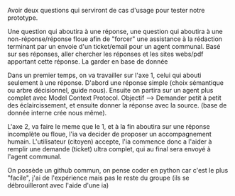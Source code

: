 
Avoir deux questions qui serviront de cas d'usage pour tester notre prototype.

Une question qui aboutira à une réponse, une question qui aboutira à une non-réponse/réponse floue afin de "forcer" une assistance à la rédaction terminant par un envoie d'un ticket/email pour un agent communal.
Basé sur ses réponses, aller chercher les réponses et les sites webs/pdf apportant cette réponse. La garder en base de donnée

Dans un premier temps, on va travailler sur l'axe 1, celui qui abouti seulement à une réponse. D'abord une réponse simple (choix sémantique ou arbre décisionnel, guide nous). Ensuite on partira sur un agent plus complet avec Model Context Protocol. Objectif --> Demander petit à petit des éclaircissement, et ensuite donner la réponse avec la source. (base de donnée interne crée nous même).

L'axe 2, va faire le meme que le 1, et à la fin aboutira sur une réponse incomplète ou floue, l'ia va decider de proposer un accompagnement humain. L'utilisateur (citoyen) accepte, l'ia commence donc a l'aider à remplir une demande (ticket) ultra complet, qui au final sera envoyé à l'agent communal. 

On possède un github commun, on pense coder en python car c'est le plus "facile", j'ai de l'expérience mais pas le reste du groupe (ils se débrouilleront avec l'aide d'une ia)